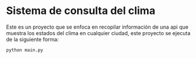 # Sistema de consulta del clima
Este es un proyecto que se enfoca en recopilar información de una api que muestra los estados del clima en cualquier ciudad,
este proyecto se ejecuta de la siguiente forma:
```bash
python main.py
